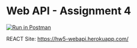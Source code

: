 # Web API - Assignment 4

[![Run in Postman](https://run.pstmn.io/button.svg)](https://god.postman.co/run-collection/a189c4715094e54a243d?action=collection%2Fimport)

REACT Site:
https://hw5-webapi.herokuapp.com/
